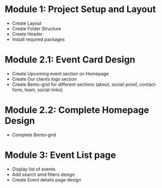 # Module 1: Project Setup and Layout

- Create Layout
- Create Folder Structure
- Create Header
- Install required packages

# Module 2.1: Event Card Design

- Create Upcoming event section on Homepage
- Create Our clients logo section
- Create Bento-grid for different sections (about, social-proof, contact-form, team, social-links)

# Module 2.2: Complete Homepage Design

- Complete Bento-grid

# Module 3: Event List page

- Display list of events
- Add search amd filters design
- Create Event details page design
